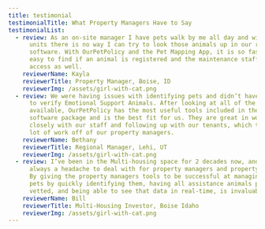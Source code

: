 ```yaml
---
title: testimonial
testimonialTitle: What Property Managers Have to Say
testimonialList:
  - review: As an on-site manager I have pets walk by me all day and with over 200
      units there is no way I can try to look those animals up in our regular
      software. With OurPetPolicy and the Pet Mapping App, it is so fast and
      easy to find if an animal is registered and the maintenance staff has
      access as well.
    reviewerName: Kayla
    reviewerTitle: Property Manager, Boise, ID
    reviewerImg: /assets/girl-with-cat.png
  - review: We were having issues with identifying pets and didn’t have a good way
      to verify Emotional Support Animals. After looking at all of the options
      available, OurPetPolicy has the most useful tools included in their
      software package and is the best fit for us. They are great in working
      closely with our staff and following up with our tenants, which takes a
      lot of work off of our property managers.
    reviewerName: Bethany
    reviewerTitle: Regional Manager, Lehi, UT
    reviewerImg: /assets/girl-with-cat.png
  - review: I’ve been in the Multi-housing space for 2 decades now, and animals are
      always a headache to deal with for property managers and property owners.
      By giving the property managers tools to be successful at managing these
      pets by quickly identifying them, having all assistance animals properly
      vetted, and being able to see that data in real-time, is invaluable.
    reviewerName: Bill
    reviewerTitle: Multi-Housing Investor, Boise Idaho
    reviewerImg: /assets/girl-with-cat.png
---
```

